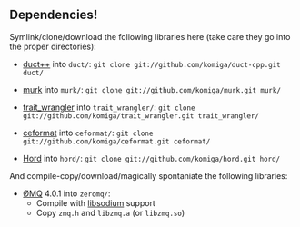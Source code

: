 
## Dependencies!

Symlink/clone/download the following libraries here (take care they go
into the proper directories):

* [duct++](/komiga/duct-cpp) into `duct/`:
  `git clone git://github.com/komiga/duct-cpp.git duct/`

* [murk](/komiga/murk) into `murk/`:
  `git clone git://github.com/komiga/murk.git murk/`

* [trait_wrangler](/komiga/trait_wrangler) into `trait_wrangler/`:
  `git clone git://github.com/komiga/trait_wrangler.git trait_wrangler/`

* [ceformat](/komiga/ceformat) into `ceformat/`:
  `git clone git://github.com/komiga/ceformat.git ceformat/`

* [Hord](/komiga/hord) into `hord/`:
  `git clone git://github.com/komiga/hord.git hord/`

And compile-copy/download/magically spontaniate the following libraries:

* [ØMQ](http://zeromq.org/intro:get-the-software) 4.0.1 into `zeromq/`:
  - Compile with [libsodium](https://github.com/jedisct1/libsodium) support
  - Copy `zmq.h` and `libzmq.a` (or `libzmq.so`)
